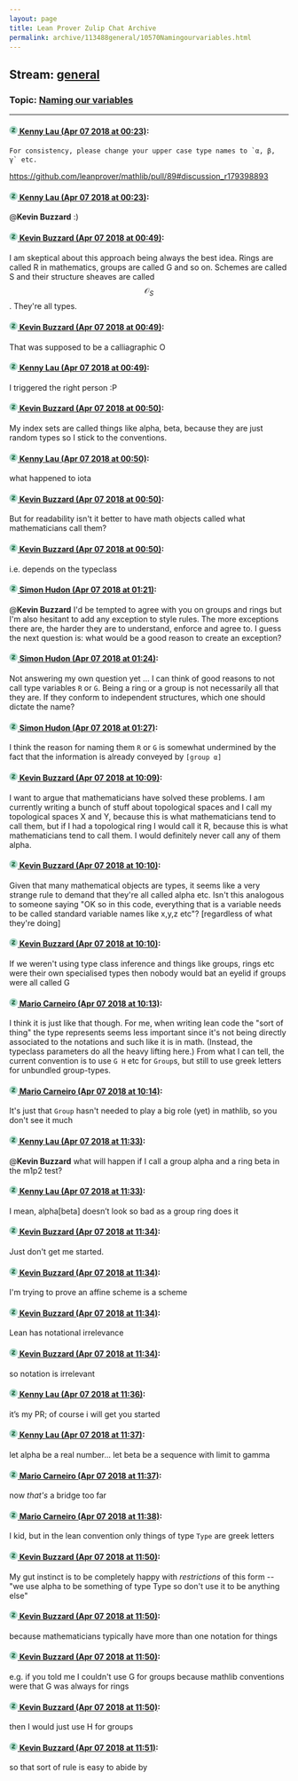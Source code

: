 ```yaml
---
layout: page
title: Lean Prover Zulip Chat Archive 
permalink: archive/113488general/10570Namingourvariables.html
---
```


## Stream: [general](index.html)
### Topic: [Naming our variables](10570Namingourvariables.html)

---

#### [![Click to go to Zulip](../../assets/img/zulip2.png) Kenny Lau (Apr 07 2018 at 00:23)](https://leanprover.zulipchat.com/#narrow/stream/113488-general/topic/Naming%20our%20variables/near/124741274):
```quote
For consistency, please change your upper case type names to `α, β, γ` etc.
```
https://github.com/leanprover/mathlib/pull/89#discussion_r179398893

#### [![Click to go to Zulip](../../assets/img/zulip2.png) Kenny Lau (Apr 07 2018 at 00:23)](https://leanprover.zulipchat.com/#narrow/stream/113488-general/topic/Naming%20our%20variables/near/124741277):
@**Kevin Buzzard** :)

#### [![Click to go to Zulip](../../assets/img/zulip2.png) Kevin Buzzard (Apr 07 2018 at 00:49)](https://leanprover.zulipchat.com/#narrow/stream/113488-general/topic/Naming%20our%20variables/near/124742233):
I am skeptical about this approach being always the best idea. Rings are called R in mathematics, groups are called G and so on. Schemes are called S and their structure sheaves are called $$\mathcal{O}_S$$. They're all types.

#### [![Click to go to Zulip](../../assets/img/zulip2.png) Kevin Buzzard (Apr 07 2018 at 00:49)](https://leanprover.zulipchat.com/#narrow/stream/113488-general/topic/Naming%20our%20variables/near/124742238):
That was supposed to be a calliagraphic O

#### [![Click to go to Zulip](../../assets/img/zulip2.png) Kenny Lau (Apr 07 2018 at 00:49)](https://leanprover.zulipchat.com/#narrow/stream/113488-general/topic/Naming%20our%20variables/near/124742239):
I triggered the right person :P

#### [![Click to go to Zulip](../../assets/img/zulip2.png) Kevin Buzzard (Apr 07 2018 at 00:50)](https://leanprover.zulipchat.com/#narrow/stream/113488-general/topic/Naming%20our%20variables/near/124742289):
My index sets are called things like alpha, beta, because they are just random types so I stick to the conventions.

#### [![Click to go to Zulip](../../assets/img/zulip2.png) Kenny Lau (Apr 07 2018 at 00:50)](https://leanprover.zulipchat.com/#narrow/stream/113488-general/topic/Naming%20our%20variables/near/124742292):
what happened to iota

#### [![Click to go to Zulip](../../assets/img/zulip2.png) Kevin Buzzard (Apr 07 2018 at 00:50)](https://leanprover.zulipchat.com/#narrow/stream/113488-general/topic/Naming%20our%20variables/near/124742297):
But for readability isn't it better to have math objects called what mathematicians call them?

#### [![Click to go to Zulip](../../assets/img/zulip2.png) Kevin Buzzard (Apr 07 2018 at 00:50)](https://leanprover.zulipchat.com/#narrow/stream/113488-general/topic/Naming%20our%20variables/near/124742298):
i.e. depends on the typeclass

#### [![Click to go to Zulip](../../assets/img/zulip2.png) Simon Hudon (Apr 07 2018 at 01:21)](https://leanprover.zulipchat.com/#narrow/stream/113488-general/topic/Naming%20our%20variables/near/124743335):
@**Kevin Buzzard** I'd be tempted to agree with you on groups and rings but I'm also hesitant to add any exception to style rules. The more exceptions there are, the harder they are to understand, enforce and agree to. I guess the next question is: what would be a good reason to create an exception?

#### [![Click to go to Zulip](../../assets/img/zulip2.png) Simon Hudon (Apr 07 2018 at 01:24)](https://leanprover.zulipchat.com/#narrow/stream/113488-general/topic/Naming%20our%20variables/near/124743443):
Not answering my own question yet ... I can think of good reasons to not call type variables `R` or `G`. Being a ring or a group is not necessarily all that they are. If they conform to independent structures, which one should dictate the name?

#### [![Click to go to Zulip](../../assets/img/zulip2.png) Simon Hudon (Apr 07 2018 at 01:27)](https://leanprover.zulipchat.com/#narrow/stream/113488-general/topic/Naming%20our%20variables/near/124743518):
I think the reason for naming them `R` or `G` is somewhat undermined by the fact that the information is already conveyed by `[group α]`

#### [![Click to go to Zulip](../../assets/img/zulip2.png) Kevin Buzzard (Apr 07 2018 at 10:09)](https://leanprover.zulipchat.com/#narrow/stream/113488-general/topic/Naming%20our%20variables/near/124756586):
I want to argue that mathematicians have solved these problems. I am currently writing a bunch of stuff about topological spaces and I call my topological spaces X and Y, because this is what mathematicians tend to call them, but if I had a topological ring I would call it R, because this is what mathematicians tend to call them. I would definitely never call any of them alpha.

#### [![Click to go to Zulip](../../assets/img/zulip2.png) Kevin Buzzard (Apr 07 2018 at 10:10)](https://leanprover.zulipchat.com/#narrow/stream/113488-general/topic/Naming%20our%20variables/near/124756627):
Given that many mathematical objects are types, it seems like a very strange rule to demand that they're all called alpha etc. Isn't this analogous to someone saying "OK so in this code, everything that is a variable needs to be called standard variable names like x,y,z etc"? [regardless of what they're doing]

#### [![Click to go to Zulip](../../assets/img/zulip2.png) Kevin Buzzard (Apr 07 2018 at 10:10)](https://leanprover.zulipchat.com/#narrow/stream/113488-general/topic/Naming%20our%20variables/near/124756629):
If we weren't using type class inference and things like groups, rings etc were their own specialised types then nobody would bat an eyelid if groups were all called G

#### [![Click to go to Zulip](../../assets/img/zulip2.png) Mario Carneiro (Apr 07 2018 at 10:13)](https://leanprover.zulipchat.com/#narrow/stream/113488-general/topic/Naming%20our%20variables/near/124756678):
I think it is just like that though. For me, when writing lean code the "sort of thing" the type represents seems less important since it's not being directly associated to the notations and such like it is in math. (Instead, the typeclass parameters do all the heavy lifting here.) From what I can tell, the current convention is to use `G H` etc for `Group`s, but still to use greek letters for unbundled group-types.

#### [![Click to go to Zulip](../../assets/img/zulip2.png) Mario Carneiro (Apr 07 2018 at 10:14)](https://leanprover.zulipchat.com/#narrow/stream/113488-general/topic/Naming%20our%20variables/near/124756679):
It's just that `Group` hasn't needed to play a big role (yet) in mathlib, so you don't see it much

#### [![Click to go to Zulip](../../assets/img/zulip2.png) Kenny Lau (Apr 07 2018 at 11:33)](https://leanprover.zulipchat.com/#narrow/stream/113488-general/topic/Naming%20our%20variables/near/124758522):
@**Kevin Buzzard** what will happen if I call a group alpha and a ring beta in the m1p2 test?

#### [![Click to go to Zulip](../../assets/img/zulip2.png) Kenny Lau (Apr 07 2018 at 11:33)](https://leanprover.zulipchat.com/#narrow/stream/113488-general/topic/Naming%20our%20variables/near/124758523):
I mean, alpha[beta] doesn’t look so bad as a group ring does it

#### [![Click to go to Zulip](../../assets/img/zulip2.png) Kevin Buzzard (Apr 07 2018 at 11:34)](https://leanprover.zulipchat.com/#narrow/stream/113488-general/topic/Naming%20our%20variables/near/124758560):
Just don't get me started.

#### [![Click to go to Zulip](../../assets/img/zulip2.png) Kevin Buzzard (Apr 07 2018 at 11:34)](https://leanprover.zulipchat.com/#narrow/stream/113488-general/topic/Naming%20our%20variables/near/124758563):
I'm trying to prove an affine scheme is a scheme

#### [![Click to go to Zulip](../../assets/img/zulip2.png) Kevin Buzzard (Apr 07 2018 at 11:34)](https://leanprover.zulipchat.com/#narrow/stream/113488-general/topic/Naming%20our%20variables/near/124758564):
Lean has notational irrelevance

#### [![Click to go to Zulip](../../assets/img/zulip2.png) Kevin Buzzard (Apr 07 2018 at 11:34)](https://leanprover.zulipchat.com/#narrow/stream/113488-general/topic/Naming%20our%20variables/near/124758565):
so notation is irrelevant

#### [![Click to go to Zulip](../../assets/img/zulip2.png) Kenny Lau (Apr 07 2018 at 11:36)](https://leanprover.zulipchat.com/#narrow/stream/113488-general/topic/Naming%20our%20variables/near/124758613):
it’s my PR; of course i will get you started

#### [![Click to go to Zulip](../../assets/img/zulip2.png) Kenny Lau (Apr 07 2018 at 11:37)](https://leanprover.zulipchat.com/#narrow/stream/113488-general/topic/Naming%20our%20variables/near/124758621):
let alpha be a real number... let beta be a sequence with limit to gamma

#### [![Click to go to Zulip](../../assets/img/zulip2.png) Mario Carneiro (Apr 07 2018 at 11:37)](https://leanprover.zulipchat.com/#narrow/stream/113488-general/topic/Naming%20our%20variables/near/124758622):
now *that's* a bridge too far

#### [![Click to go to Zulip](../../assets/img/zulip2.png) Mario Carneiro (Apr 07 2018 at 11:38)](https://leanprover.zulipchat.com/#narrow/stream/113488-general/topic/Naming%20our%20variables/near/124758661):
I kid, but in the lean convention only things of type `Type` are greek letters

#### [![Click to go to Zulip](../../assets/img/zulip2.png) Kevin Buzzard (Apr 07 2018 at 11:50)](https://leanprover.zulipchat.com/#narrow/stream/113488-general/topic/Naming%20our%20variables/near/124758940):
My gut instinct is to be completely happy with _restrictions_ of this form -- "we use alpha to be something of type Type so don't use it to be anything else"

#### [![Click to go to Zulip](../../assets/img/zulip2.png) Kevin Buzzard (Apr 07 2018 at 11:50)](https://leanprover.zulipchat.com/#narrow/stream/113488-general/topic/Naming%20our%20variables/near/124758942):
because mathematicians typically have more than one notation for things

#### [![Click to go to Zulip](../../assets/img/zulip2.png) Kevin Buzzard (Apr 07 2018 at 11:50)](https://leanprover.zulipchat.com/#narrow/stream/113488-general/topic/Naming%20our%20variables/near/124758943):
e.g. if you told me I couldn't use G for groups because mathlib conventions were that G was always for rings

#### [![Click to go to Zulip](../../assets/img/zulip2.png) Kevin Buzzard (Apr 07 2018 at 11:50)](https://leanprover.zulipchat.com/#narrow/stream/113488-general/topic/Naming%20our%20variables/near/124758945):
then I would just use H for groups

#### [![Click to go to Zulip](../../assets/img/zulip2.png) Kevin Buzzard (Apr 07 2018 at 11:51)](https://leanprover.zulipchat.com/#narrow/stream/113488-general/topic/Naming%20our%20variables/near/124758948):
so that sort of rule is easy to abide by


